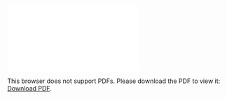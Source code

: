 <object data="christ-in-song/CIS1908pdfs/891.pdf" type="application/pdf" width="100%" height="1024px">
    <embed src="christ-in-song/CIS1908pdfs/891.pdf">
        <p>This browser does not support PDFs. Please download the PDF to view it: <a href="christ-in-song/CIS1908pdfs/891.pdf">Download PDF</a>.</p>
    </embed>
</object>
